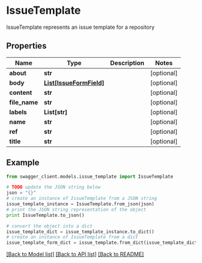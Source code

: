 # IssueTemplate

IssueTemplate represents an issue template for a repository

## Properties
Name | Type | Description | Notes
------------ | ------------- | ------------- | -------------
**about** | **str** |  | [optional] 
**body** | [**List[IssueFormField]**](IssueFormField.md) |  | [optional] 
**content** | **str** |  | [optional] 
**file_name** | **str** |  | [optional] 
**labels** | **List[str]** |  | [optional] 
**name** | **str** |  | [optional] 
**ref** | **str** |  | [optional] 
**title** | **str** |  | [optional] 

## Example

```python
from swagger_client.models.issue_template import IssueTemplate

# TODO update the JSON string below
json = "{}"
# create an instance of IssueTemplate from a JSON string
issue_template_instance = IssueTemplate.from_json(json)
# print the JSON string representation of the object
print IssueTemplate.to_json()

# convert the object into a dict
issue_template_dict = issue_template_instance.to_dict()
# create an instance of IssueTemplate from a dict
issue_template_form_dict = issue_template.from_dict(issue_template_dict)
```
[[Back to Model list]](../README.md#documentation-for-models) [[Back to API list]](../README.md#documentation-for-api-endpoints) [[Back to README]](../README.md)


